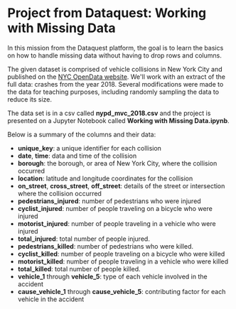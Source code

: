 # Project from Dataquest: Working with Missing Data

In this mission from the Dataquest platform, the goal is to learn the basics on how to handle missing data without having to drop rows and columns.

The given dataset is comprised of vehicle collisions in New York City and published on the [NYC OpenData website](https://data.cityofnewyork.us/Public-Safety/NYPD-Motor-Vehicle-Collisions/h9gi-nx95). We'll work with an extract of the full data: crashes from the year 2018. Several modifications were made to the data for teaching purposes, including randomly sampling the data to reduce its size.

The data set is in a csv called __nypd_mvc_2018.csv__ and the project is presented on a Jupyter Notebook called __Working with Missing Data.ipynb__.

Below is a summary of the columns and their data:

- __unique_key__: a unique identifier for each collision
- __date__, __time__: data and time of the collision
- __borough__: the borough, or area of New York City, where the collision occurred
- __location__: latitude and longitude coordinates for the collision
- __on_street__, __cross_street__, __off_street__: details of the street or intersection where the collision occurred
- __pedestrians_injured__: number of pedestrians who were injured
- __cyclist_injured__: number of people traveling on a bicycle who were injured
- __motorist_injured__: number of people traveling in a vehicle who were injured
- __total_injured__: total number of people injured.
- __pedestrians_killed__: number of pedestrians who were killed.
- __cyclist_killed__: number of people traveling on a bicycle who were killed
- __motorist_killed__: number of people traveling in a vehicle who were killed
- __total_killed__: total number of people killed.
- __vehicle_1__ through __vehicle_5__: type of each vehicle involved in the accident
- __cause_vehicle_1__ through __cause_vehicle_5__: contributing factor for each vehicle in the accident
